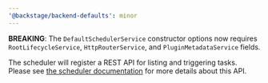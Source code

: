 ```yaml
---
'@backstage/backend-defaults': minor
---
```


**BREAKING**: The `DefaultSchedulerService` constructor options now requires `RootLifecycleService`, `HttpRouterService`, and `PluginMetadataService` fields.

The scheduler will register a REST API for listing and triggering tasks. Please see [the scheduler documentation](https://backstage.io/docs/backend-system/core-services/scheduler) for more details about this API.
